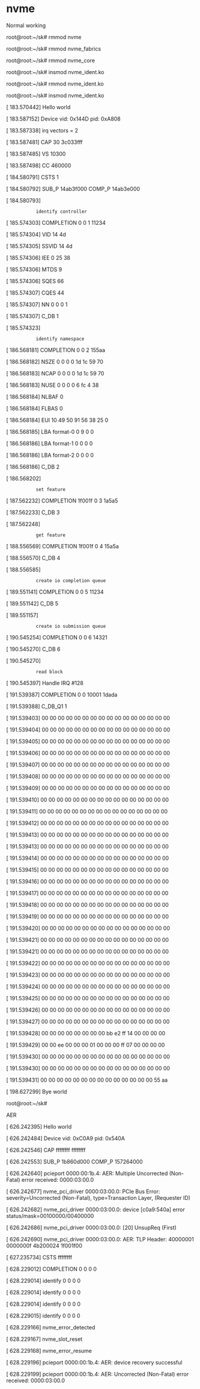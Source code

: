 # nvme

Normal working

root@root:~/sk# rmmod nvme

root@root:~/sk# rmmod nvme_fabrics

root@root:~/sk# rmmod nvme_core

root@root:~/sk# insmod nvme_ident.ko

root@root:~/sk# rmmod nvme_ident.ko

root@root:~/sk# insmod nvme_ident.ko

[  183.570442] Hello world

[  183.587152] Device vid: 0x144D pid: 0xA808

[  183.587338]  irq vectors = 2

[  183.587481] CAP 30 3c033fff

[  183.587485] VS 10300

[  183.587498] CC 460000

[  184.580791] CSTS 1

[  184.580792] SUB_P 14ab3f000 COMP_P 14ab3e000

[  184.580793]

               identify controller

[  185.574303] COMPLETION 0 0 1 11234

[  185.574304] VID 14 4d

[  185.574305] SSVID 14 4d

[  185.574306] IEE 0 25 38

[  185.574306] MTDS 9

[  185.574306] SQES 66

[  185.574307] CQES 44

[  185.574307] NN 0 0 0 1

[  185.574307] C_DB 1

[  185.574323]

               identify namespace

[  186.568181] COMPLETION 0 0 2 155aa

[  186.568182] NSZE 0 0 0 0 1d 1c 59 70

[  186.568183] NCAP 0 0 0 0 1d 1c 59 70

[  186.568183] NUSE 0 0 0 0 6 fc 4 38

[  186.568184] NLBAF 0

[  186.568184] FLBAS 0

[  186.568184] EUI 10 49 50 91 56 38 25 0

[  186.568185] LBA format-0 0 9 0 0

[  186.568186] LBA format-1 0 0 0 0

[  186.568186] LBA format-2 0 0 0 0

[  186.568186] C_DB 2

[  186.568202]

               set feature

[  187.562232] COMPLETION 1f001f 0 3 1a5a5

[  187.562233] C_DB 3

[  187.562248]

               get feature

[  188.556569] COMPLETION 1f001f 0 4 15a5a

[  188.556570] C_DB 4

[  188.556585]

               create io completion queue

[  189.551141] COMPLETION 0 0 5 11234

[  189.551142] C_DB 5

[  189.551157]

               create io submission queue

[  190.545254] COMPLETION 0 0 6 14321

[  190.545270] C_DB 6

[  190.545270]

               read block

[  190.545397] Handle IRQ #128

[  191.539387] COMPLETION 0 0 10001 1dada

[  191.539388] C_DB_Q1 1

[  191.539403] 00 00 00 00 00 00 00 00 00 00 00 00 00 00 00 00

[  191.539404] 00 00 00 00 00 00 00 00 00 00 00 00 00 00 00 00

[  191.539405] 00 00 00 00 00 00 00 00 00 00 00 00 00 00 00 00

[  191.539406] 00 00 00 00 00 00 00 00 00 00 00 00 00 00 00 00

[  191.539407] 00 00 00 00 00 00 00 00 00 00 00 00 00 00 00 00

[  191.539408] 00 00 00 00 00 00 00 00 00 00 00 00 00 00 00 00

[  191.539409] 00 00 00 00 00 00 00 00 00 00 00 00 00 00 00 00

[  191.539410] 00 00 00 00 00 00 00 00 00 00 00 00 00 00 00 00

[  191.539411] 00 00 00 00 00 00 00 00 00 00 00 00 00 00 00 00

[  191.539412] 00 00 00 00 00 00 00 00 00 00 00 00 00 00 00 00

[  191.539413] 00 00 00 00 00 00 00 00 00 00 00 00 00 00 00 00

[  191.539413] 00 00 00 00 00 00 00 00 00 00 00 00 00 00 00 00

[  191.539414] 00 00 00 00 00 00 00 00 00 00 00 00 00 00 00 00

[  191.539415] 00 00 00 00 00 00 00 00 00 00 00 00 00 00 00 00

[  191.539416] 00 00 00 00 00 00 00 00 00 00 00 00 00 00 00 00

[  191.539417] 00 00 00 00 00 00 00 00 00 00 00 00 00 00 00 00

[  191.539418] 00 00 00 00 00 00 00 00 00 00 00 00 00 00 00 00

[  191.539419] 00 00 00 00 00 00 00 00 00 00 00 00 00 00 00 00

[  191.539420] 00 00 00 00 00 00 00 00 00 00 00 00 00 00 00 00

[  191.539421] 00 00 00 00 00 00 00 00 00 00 00 00 00 00 00 00

[  191.539421] 00 00 00 00 00 00 00 00 00 00 00 00 00 00 00 00

[  191.539422] 00 00 00 00 00 00 00 00 00 00 00 00 00 00 00 00

[  191.539423] 00 00 00 00 00 00 00 00 00 00 00 00 00 00 00 00

[  191.539424] 00 00 00 00 00 00 00 00 00 00 00 00 00 00 00 00

[  191.539425] 00 00 00 00 00 00 00 00 00 00 00 00 00 00 00 00

[  191.539426] 00 00 00 00 00 00 00 00 00 00 00 00 00 00 00 00

[  191.539427] 00 00 00 00 00 00 00 00 00 00 00 00 00 00 00 00

[  191.539428] 00 00 00 00 00 00 00 00 bb e2 ff 14 00 00 00 00

[  191.539429] 00 00 ee 00 00 00 01 00 00 00 ff 07 00 00 00 00

[  191.539430] 00 00 00 00 00 00 00 00 00 00 00 00 00 00 00 00

[  191.539430] 00 00 00 00 00 00 00 00 00 00 00 00 00 00 00 00

[  191.539431] 00 00 00 00 00 00 00 00 00 00 00 00 00 00 55 aa

 

[  198.627299] Bye world

root@root:~/sk#
 

AER
 

[  626.242395] Hello world

[  626.242484] Device vid: 0xC0A9 pid: 0x540A

[  626.242546] CAP ffffffff ffffffff

[  626.242553] SUB_P 1b860d000 COMP_P 157264000

[  626.242640] pcieport 0000:00:1b.4: AER: Multiple Uncorrected (Non-Fatal) error received: 0000:03:00.0

[  626.242677] nvme_pci_driver 0000:03:00.0: PCIe Bus Error: severity=Uncorrected (Non-Fatal), type=Transaction Layer, (Requester ID)

[  626.242682] nvme_pci_driver 0000:03:00.0:   device [c0a9:540a] error status/mask=00100000/00400000

[  626.242686] nvme_pci_driver 0000:03:00.0:    [20] UnsupReq               (First)

[  626.242690] nvme_pci_driver 0000:03:00.0: AER:   TLP Header: 40000001 0000000f 4b200024 1f001f00

[  627.235734] CSTS ffffffff

[  628.229012] COMPLETION 0 0 0 0

[  628.229014] identify 0 0 0 0

[  628.229014] identify 0 0 0 0

[  628.229014] identify 0 0 0 0

[  628.229015] identify 0 0 0 0

[  628.229166] nvme_error_detected

[  628.229167] nvme_slot_reset

[  628.229168] nvme_error_resume

[  628.229196] pcieport 0000:00:1b.4: AER: device recovery successful

[  628.229199] pcieport 0000:00:1b.4: AER: Uncorrected (Non-Fatal) error received: 0000:03:00.0
